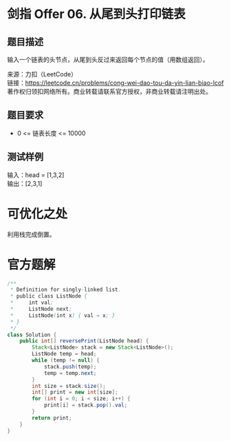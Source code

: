 # 剑指 Offer 06. 从尾到头打印链表
## 题目描述
输入一个链表的头节点，从尾到头反过来返回每个节点的值（用数组返回）。<br />

来源：力扣（LeetCode）<br />
链接：https://leetcode.cn/problems/cong-wei-dao-tou-da-yin-lian-biao-lcof <br />
著作权归领扣网络所有。商业转载请联系官方授权，非商业转载请注明出处。<br />
## 题目要求
- 0 <= 链表长度 <= 10000
## 测试样例
输入：head = [1,3,2]<br />
输出：[2,3,1]
# 可优化之处
利用栈完成倒置。
# 官方题解
```java
/**
 * Definition for singly-linked list.
 * public class ListNode {
 *     int val;
 *     ListNode next;
 *     ListNode(int x) { val = x; }
 * }
 */
class Solution {
    public int[] reversePrint(ListNode head) {
        Stack<ListNode> stack = new Stack<ListNode>();
        ListNode temp = head;
        while (temp != null) {
            stack.push(temp);
            temp = temp.next;
        }
        int size = stack.size();
        int[] print = new int[size];
        for (int i = 0; i < size; i++) {
            print[i] = stack.pop().val;
        }
        return print;
    }
}
```
